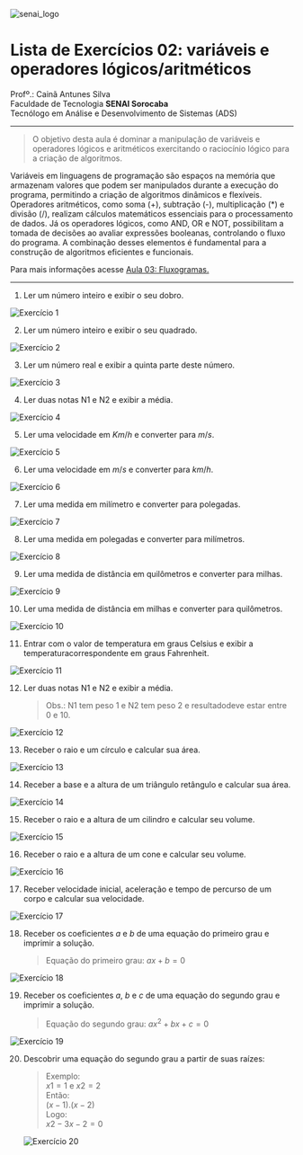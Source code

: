 ![senai_logo](https://transparencia.sp.senai.br/Content/img/logo-senai.png)

# Lista de Exercícios 02: variáveis e operadores lógicos/aritméticos 

Profº.: Cainã Antunes Silva  
Faculdade de Tecnologia **SENAI Sorocaba**  
Tecnólogo em Análise e Desenvolvimento de Sistemas (ADS)
___


> O objetivo desta aula é dominar a manipulação de variáveis e operadores lógicos e aritméticos exercitando o raciocínio lógico para a criação de algoritmos.  

Variáveis em linguagens de programação são espaços na memória que armazenam valores que podem ser manipulados durante a execução do programa, permitindo a criação de algoritmos dinâmicos e flexíveis. Operadores aritméticos, como soma (+), subtração (-), multiplicação (*) e divisão (/), realizam cálculos matemáticos essenciais para o processamento de dados. Já os operadores lógicos, como AND, OR e NOT, possibilitam a tomada de decisões ao avaliar expressões booleanas, controlando o fluxo do programa. A combinação desses elementos é fundamental para a construção de algoritmos eficientes e funcionais.

Para mais informações acesse [Aula 03: Fluxogramas.](https://cainaantunes.notion.site/Aula-03-Vari-veis-189bde521b3b8092a2dfdfef9190b15e?pvs=4)

***

1. Ler um número inteiro e exibir o seu dobro.

![Exercício 1](./img/ex1.png)

2. Ler um número inteiro e exibir o seu quadrado.

![Exercício 2](./img/ex2.png)

3. Ler um número real e exibir a quinta parte deste número.

![Exercício 3](./img/ex3.png)

4. Ler duas notas N1 e N2 e exibir a média.

![Exercício 4](./img/ex4.png)

5. Ler uma velocidade em $Km/h$ e converter para $m/s$.

![Exercício 5](./img/ex5.png)

6. Ler uma velocidade em $m/s$ e converter para $km/h$.

![Exercício 6](./img/ex6.png)

7. Ler uma medida em milímetro e converter para polegadas.

![Exercício 7](./img/ex7.png)

8. Ler uma medida em polegadas e converter para milímetros.

![Exercício 8](./img/ex8.png)

9. Ler uma medida de distância em quilômetros e converter 
para milhas.

![Exercício 9](./img/ex9.png)

10. Ler uma medida de distância em milhas e converter para quilômetros.

![Exercício 10](./img/ex10.png)

11. Entrar com o valor de temperatura em graus Celsius e exibir a temperaturacorrespondente em graus Fahrenheit.

![Exercício 11](./img/ex11.png)

12. Ler duas notas N1 e N2 e exibir a média. 

      >Obs.: N1 tem peso 1 e N2 tem peso 2 e resultadodeve estar entre 0 e 10.

![Exercício 12](./img/ex12.png)

13. Receber o raio e um círculo e calcular sua área.

![Exercício 13](./img/ex13.png)

14. Receber a base e a altura de um triângulo retângulo e calcular sua área.

![Exercício 14](./img/ex14.png)

15. Receber o raio e a altura de um cilindro e calcular seu volume.

![Exercício 15](./img/ex15.png)

16. Receber o raio e a altura de um cone e calcular seu volume.

![Exercício 16](./img/ex16.png)

17. Receber velocidade inicial, aceleração e tempo de percurso de um corpo e calcular sua velocidade.

![Exercício 17](./img/ex17.png)

18. Receber os coeficientes $a$ e $b$ de uma equação do primeiro grau e imprimir a solução.

      >Equação do primeiro grau: $ax + b = 0$

![Exercício 18](./img/ex18.png)

19. Receber os coeficientes $a$, $b$ e $c$ de uma equação do segundo grau e imprimir a solução.

      >Equação do segundo grau: $ax^2 + bx + c = 0$
      
![Exercício 19](./img/ex19.png)

20. Descobrir uma equação do segundo grau a partir de suas raízes:

      >Exemplo: <br>
      $x1 = 1$ e $x2 = 2$ <br>
      Então: <br>
      $(x -1) . (x -2)$ <br>
      Logo: <br>
      $x2 -3x -2 = 0$ 

      ![Exercício 20](./img/ex20.png)